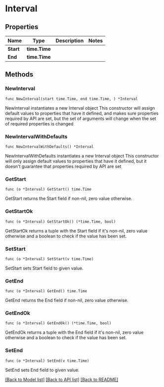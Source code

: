 # Interval

## Properties

Name | Type | Description | Notes
------------ | ------------- | ------------- | -------------
**Start** | **time.Time** |  | 
**End** | **time.Time** |  | 

## Methods

### NewInterval

`func NewInterval(start time.Time, end time.Time, ) *Interval`

NewInterval instantiates a new Interval object
This constructor will assign default values to properties that have it defined,
and makes sure properties required by API are set, but the set of arguments
will change when the set of required properties is changed

### NewIntervalWithDefaults

`func NewIntervalWithDefaults() *Interval`

NewIntervalWithDefaults instantiates a new Interval object
This constructor will only assign default values to properties that have it defined,
but it doesn't guarantee that properties required by API are set

### GetStart

`func (o *Interval) GetStart() time.Time`

GetStart returns the Start field if non-nil, zero value otherwise.

### GetStartOk

`func (o *Interval) GetStartOk() (*time.Time, bool)`

GetStartOk returns a tuple with the Start field if it's non-nil, zero value otherwise
and a boolean to check if the value has been set.

### SetStart

`func (o *Interval) SetStart(v time.Time)`

SetStart sets Start field to given value.


### GetEnd

`func (o *Interval) GetEnd() time.Time`

GetEnd returns the End field if non-nil, zero value otherwise.

### GetEndOk

`func (o *Interval) GetEndOk() (*time.Time, bool)`

GetEndOk returns a tuple with the End field if it's non-nil, zero value otherwise
and a boolean to check if the value has been set.

### SetEnd

`func (o *Interval) SetEnd(v time.Time)`

SetEnd sets End field to given value.



[[Back to Model list]](../README.md#documentation-for-models) [[Back to API list]](../README.md#documentation-for-api-endpoints) [[Back to README]](../README.md)


